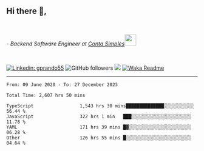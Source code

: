 <h2>Hi there  👋,</h2> </br>

<p><em>- Backend Software Engineer at <a href="https://contasimples.com">Conta Simples</a><img src="https://media.giphy.com/media/WUlplcMpOCEmTGBtBW/giphy.gif" width="30"> 
</em></p></br>


[![Linkedin: gprando55](https://img.shields.io/badge/-gprando55-blue?style=flat-square&logo=Linkedin&logoColor=white&link=https://www.linkedin.com/in/prandogabriel/)](https://www.linkedin.com/in/prandogabriel)
![GitHub followers](https://img.shields.io/github/followers/prandogabriel?label=Follow&style=social)
![](https://visitor-badge.glitch.me/badge?page_id=prandogabriel.prandogabriel)
[![Waka Readme](https://github.com/prandogabriel/prandogabriel/actions/workflows/update-stats.yml.yml/badge.svg)](https://github.com/prandogabriel/prandogabriel/actions/workflows/update-stats.yml.yml)

---

<!--START_SECTION:waka-->

```golang
From: 09 June 2020 - To: 27 December 2023

Total Time: 2,607 hrs 50 mins

TypeScript                 1,543 hrs 30 mins██████████████░░░░░░░░░░░   56.44 %
JavaScript                 322 hrs 1 min   ███░░░░░░░░░░░░░░░░░░░░░░   11.78 %
YAML                       171 hrs 39 mins █▓░░░░░░░░░░░░░░░░░░░░░░░   06.28 %
Other                      126 hrs 55 mins █░░░░░░░░░░░░░░░░░░░░░░░░   04.64 %
```

<!--END_SECTION:waka-->
